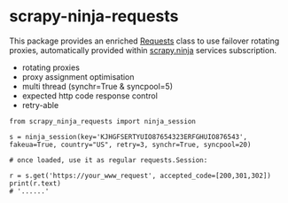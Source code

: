 # scrapy-ninja-requests
This package provides an enriched [Requests](https://pypi.org/project/requests/) class to use failover rotating proxies, automatically provided within [scrapy.ninja](https://scrapy.ninja/) services subscription.
- rotating proxies
- proxy assignment optimisation
- multi thread (synchr=True & syncpool=5)
- expected http code response control
- retry-able

```
from scrapy_ninja_requests import ninja_session

s = ninja_session(key='KJHGFSERTYUIO87654323ERFGHUIO876543', fakeua=True, country="US", retry=3, synchr=True, syncpool=20)

# once loaded, use it as regular requests.Session:

r = s.get('https://your_www_request', accepted_code=[200,301,302])
print(r.text)
# '......'
```

